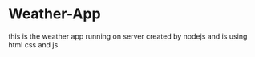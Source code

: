 # Weather-App
this is the weather app running on server created by nodejs and is using html css and js 
